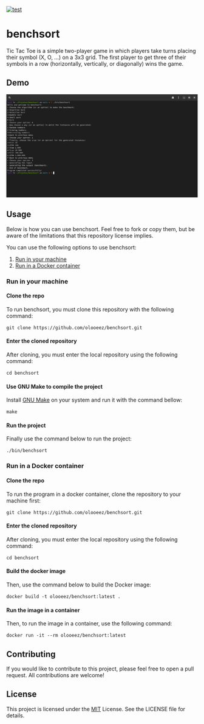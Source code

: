 [![test](https://github.com/olooeez/benchsort/actions/workflows/test.yml/badge.svg)](https://github.com/olooeez/benchsort/actions/workflows/test.yml)

# benchsort

Tic Tac Toe is a simple two-player game in which players take turns placing their symbol (X, O, ...) on a 3x3 grid. The first player to get three of their symbols in a row (horizontally, vertically, or diagonally) wins the game.

## Demo

![Demo of benchsort](https://raw.githubusercontent.com/olooeez/benchsort/main/img/demo.png)

## Usage

Below is how you can use benchsort. Feel free to fork or copy them, but be aware of the limitations that this repository license implies.

You can use the following options to use benchsort:

1. [Run in your machine](#run-in-your-machine)
2. [Run in a Docker container](#run-in-a-docker-container)

### Run in your machine

#### Clone the repo

To run benchsort, you must clone this repository with the following command:

```
git clone https://github.com/olooeez/benchsort.git
```

#### Enter the cloned repository

After cloning, you must enter the local repository using the following command:

```
cd benchsort
```

#### Use GNU Make to compile the project

Install [GNU Make](https://gnu.org/software/make) on your system and run it with the command bellow:

```
make
```

#### Run the project

Finally use the command below to run the project:

```
./bin/benchsort
```

### Run in a Docker container

#### Clone the repo

To run the program in a docker container, clone the repository to your machine first:

```
git clone https://github.com/olooeez/benchsort.git
```

#### Enter the cloned repository

After cloning, you must enter the local repository using the following command:

```
cd benchsort
```

#### Build the docker image

Then, use the command below to build the Docker image:

```
docker build -t olooeez/benchsort:latest .
```

#### Run the image in a container

Then, to run the image in a container, use the following command:

```
docker run -it --rm olooeez/benchsort:latest
```

## Contributing

If you would like to contribute to this project, please feel free to open a pull request. All contributions are welcome!

## License

This project is licensed under the [MIT](https://github.com/olooeez/benchsort/blob/main/LICENSE) License. See the LICENSE file for details.
